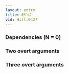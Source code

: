 ```yaml
---
layout: entry
title: རྔམ་√2
vid: Hill:0427
---
```

### Dependencies (N = 0)


### Two overt arguments


### Three overt arguments
